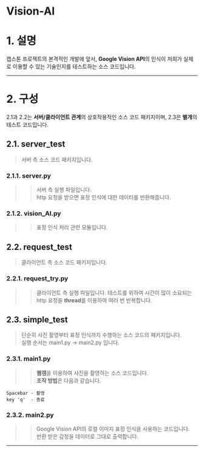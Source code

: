 Vision-AI  
=======================

# 1. 설명  
캡스톤 프로젝트의 본격적인 개발에 앞서, **Google Vision API**의 인식이 저희가 실제로 이용할 수 있는 기술인지를 테스트하는 소스 코드입니다.  

-----------------------  
# 2. 구성
2.1과 2.2는 **서버/클라이언트 관계**의 상호작용적인 소스 코드 패키지이며, 2.3은 **별개**의 테스트 코드입니다.  

## 2.1. server_test
>서버 측 소스 코드 패키지입니다.  

### 2.1.1. server.py  
>> 서버 측 실행 파일입니다.  
>> http 요청을 받으면 표정 인식에 대한 데이터를 반환해줍니다.

### 2.1.2. vision_AI.py
>> 표정 인식 처리 관련 모듈입니다.

## 2.2. request_test
> 클라이언트 측 소스 코드 패키지입니다.

### 2.2.1. request_try.py
>> 클라이언트 측 실행 파일입니다.
>> 테스트를 위하여 시간이 많이 소요되는 http 요청을 **thread**를 이용하여 여러 번 반복합니다.  

## 2.3. simple_test
> 단순히 사진 촬영부터 표정 인식까지 수행하는 소스 코드의 패키지입니다.  
> 실행 순서는 main1.py -> main2.py 입니다.

### 2.3.1. main1.py  
>> **웹캠**을 이용하여 사진을 촬영하는 소스 코드입니다.  
>> **조작 방법**은 다음과 같습니다.  

    Spacebar - 촬영
    key 'q'  - 종료

### 2.3.2. main2.py
>> Google Vision API의 로컬 이미지 표정 인식을 사용하는 코드입니다.  
>> 반환 받은 감정을 데이터로 그대로 출력합니다.

-----------------------  
